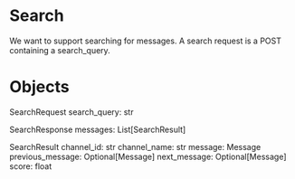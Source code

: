 # Search

We want to support searching for messages.  A search request is a POST containing a search_query.

# Objects

SearchRequest
    search_query: str

SearchResponse
    messages: List[SearchResult]

SearchResult
    channel_id: str
    channel_name: str
    message: Message
    previous_message: Optional[Message]
    next_message: Optional[Message]
    score: float
